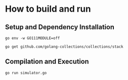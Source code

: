 How to build and run
===================

Setup and Dependency Installation
-----------------------
```
go env -w GO111MODULE=off
```
```
go get github.com/golang-collections/collections/stack
```
Compilation and Execution
-----------------------
```
go run simulator.go
```
